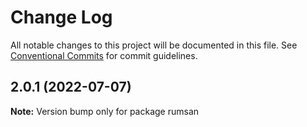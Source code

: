 # Change Log

All notable changes to this project will be documented in this file.
See [Conventional Commits](https://conventionalcommits.org) for commit guidelines.

## 2.0.1 (2022-07-07)

**Note:** Version bump only for package rumsan
